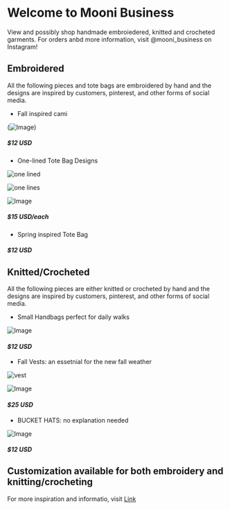 # Welcome to Mooni Business
View and possibly shop handmade embroiedered, knitted and crocheted garments.
For orders anbd more information, visit @mooni_business on Instagram!

## Embroidered

All the following pieces and tote bags are embroidered by hand and the designs are inspired by customers, pinterest, and other forms of social media.

- Fall inspired cami 



(![Image](src))

##### _$12 USD_ 
-  One-lined Tote Bag Designs  

![one lined](https://user-images.githubusercontent.com/91549927/135475114-02cc6b97-9797-4eb8-9aeb-220d8f80bc86.JPG)

![one lines](https://user-images.githubusercontent.com/91549927/135475360-58ab9b35-7e52-4431-a2b6-601c3a2afb23.jpeg) 

![Image](src) 

##### _$15 USD/each_
- Spring inspired Tote Bag 





##### _$12 USD_

## Knitted/Crocheted  

All the following pieces are either knitted or crocheted by hand and the designs are inspired by customers, pinterest, and other forms of social media.

- Small Handbags perfect for daily walks 

![Image](src)

#### _$12 USD_ 
- Fall Vests: an essetnial for the new fall weather 

 ![vest](https://user-images.githubusercontent.com/91549927/135475269-3bdd91bc-8bc7-43f0-989c-507d18dea02c.JPG)


![Image](src)

#### _$25 USD_ 

- BUCKET HATS: no explanation needed

![Image](src) 

#### _$12 USD_ 


## **Customization available for both embroidery and knitting/crocheting**

For more inspiration and informatio, visit [Link](https://www.instagram.com/mooni_business/?hl=en) 
